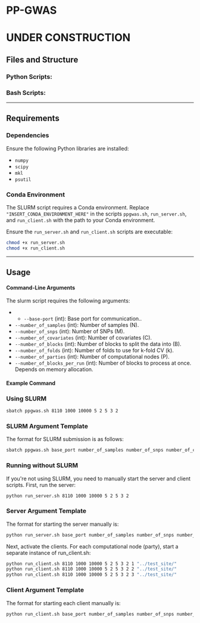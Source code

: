 # PP-GWAS
# UNDER CONSTRUCTION

## Files and Structure

### Python Scripts:

### Bash Scripts: 
---

## Requirements

### Dependencies
Ensure the following Python libraries are installed:
- `numpy`
- `scipy`
- `mkl`
- `psutil`


### Conda Environment
The SLURM script requires a Conda environment. Replace `"INSERT_CONDA_ENVIRONMENT_HERE"` in the scripts `ppgwas.sh`, `run_server.sh`, and `run_client.sh` with the path to your Conda environment.

Ensure the `run_server.sh` and `run_client.sh` scripts are executable:
   ```bash
   chmod +x run_server.sh
   chmod +x run_client.sh
```

---

## Usage

#### Command-Line Arguments
The slurm script requires the following arguments:
- - `--base-port` (int): Base port for communication..
- `--number_of_samples` (int): Number of samples (N).
- `--number_of_snps` (int): Number of SNPs (M).
- `--number_of_covariates` (int): Number of covariates (C).
- `--number_of_blocks` (int): Number of blocks to split the data into (B).
- `--number_of_folds` (int): Number of folds to use for k-fold CV (k).
- `--number_of_parties` (int): Number of computational nodes (P).
- `--number_of_blocks_per_run` (int): Number of blocks to process at once. Depends on memory allocation. 


#### Example Command
### Using SLURM
```bash
sbatch ppgwas.sh 8110 1000 10000 5 2 5 3 2 
```
### SLURM Argument Template
The format for SLURM submission is as follows:
```bash
sbatch ppgwas.sh base_port number_of_samples number_of_snps number_of_covariates number_of_blocks number_of_folds number_of_parties number_of_blocks_per_run 
```

### Running without SLURM
If you're not using SLURM, you need to manually start the server and client scripts. First, run the server:
```bash
python run_server.sh 8110 1000 10000 5 2 5 3 2
```
### Server Argument Template
The format for starting the server manually is:
```bash
python run_server.sh base_port number_of_samples number_of_snps number_of_covariates number_of_blocks number_of_folds number_of_parties number_of_blocks_per_run
```
Next, activate the clients. For each computational node (party), start a separate instance of run_client.sh:
```bash
python run_client.sh 8110 1000 10000 5 2 5 3 2 1 "../test_site/"
python run_client.sh 8110 1000 10000 5 2 5 3 2 2 "../test_site/"
python run_client.sh 8110 1000 10000 5 2 5 3 2 3 "../test_site/"

```
### Client Argument Template
The format for starting each client manually is:
```bash
python run_client.sh base_port number_of_samples number_of_snps number_of_covariates number_of_blocks number_of_folds number_of_blocks_per_run number_of_parties party_id folder_where_results_are_to_be_stored
```



